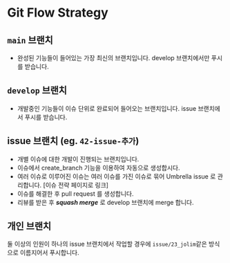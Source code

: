 # Git Flow Strategy

## `main` 브랜치
- 완성된 기능들이 들어있는 가장 최신의 브랜치입니다. develop 브랜치에서만 푸시를 받습니다.

## `develop` 브랜치
- 개발중인 기능들이 이슈 단위로 완료되어 들어오는 브랜치입니다. issue 브랜치에서 푸시를 받습니다.

## issue 브랜치 (eg. `42-issue-추가`)
- 개별 이슈에 대한 개발이 진행되는 브랜치입니다.
- 이슈에서 create_branch 기능을 이용하여 자동으로 생성합시다.
- 여러 이슈로 이루어진 이슈는 여러 이슈를 가진 이슈로 묶어 Umbrella issue 로 관리합니다. [이슈 전략 페이지로 링크]
- 이슈를 해결한 후 pull request 를 생성합니다.
- 리뷰를 받은 후 **_squash merge_** 로 develop 브랜치에 merge 합니다.


## 개인 브랜치
둘 이상의 인원이 하나의 issue 브랜치에서 작업할 경우에 `issue/23_jolim`같은 방식으로 이름지어서 푸시합니다.